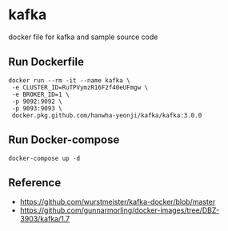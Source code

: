 # kafka
docker file for kafka and sample source code

## Run Dockerfile
```shell
docker run --rm -it --name kafka \
 -e CLUSTER_ID=RuTPVymzR16F2f40eUFmgw \
 -e BROKER_ID=1 \
 -p 9092:9092 \
 -p 9093:9093 \
 docker.pkg.github.com/hanwha-yeonji/kafka/kafka:3.0.0 
```

## Run Docker-compose
```shell
docker-compose up -d
```

## Reference
- https://github.com/wurstmeister/kafka-docker/blob/master
- https://github.com/gunnarmorling/docker-images/tree/DBZ-3903/kafka/1.7
